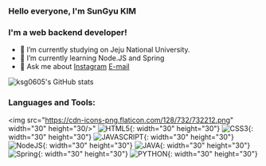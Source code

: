 ### Hello everyone, I'm SunGyu KIM

### I'm a web backend developer!

- 🔭 I’m currently studying on Jeju National University.
- 🌱 I’m currently learning Node.JS and Spring
- 💬 Ask me about [Instagram](https://www.instagram.com/sunny__kyu/?hl=ko)  [E-mail](https://cdn-icons-png.flaticon.com/128/732/732200.png)

![ksg0605's GitHub stats](https://github-readme-stats.vercel.app/api?username=ksg0605&show_icons=true)

### Languages and Tools:
  <img src="https://cdn-icons-png.flaticon.com/128/732/732212.png" width="30" height="30/>"
![HTML5](https://cdn-icons-png.flaticon.com/128/732/732212.png){: width="30" height="30"}
![CSS3](https://cdn-icons-png.flaticon.com/128/732/732190.png){: width="30" height="30"}
![JAVASCRIPT](https://cdn-icons-png.flaticon.com/128/919/919828.png){: width="30" height="30"}
![NodeJS](https://cdn-icons-png.flaticon.com/128/919/919825.png){: width="30" height="30"}
![JAVA](https://cdn-icons.flaticon.com/png/128/143/premium/143687.png?token=exp=1635054669~hmac=28223066c62f68aa4c25702c2a20105b){: width="30" height="30"}
![Spring](https://img1.daumcdn.net/thumb/R800x0/?scode=mtistory2&fname=https%3A%2F%2Fblog.kakaocdn.net%2Fdn%2FZYQau%2FbtqJMvCrzlO%2FRtmwZekQC5ZjUtVjwXDt21%2Fimg.png){: width="30" height="30"}
![PYTHON](https://cdn-icons.flaticon.com/png/128/3098/premium/3098090.png?token=exp=1635054792~hmac=df7165b5fc564df461c130d92c79e0ac){: width="30" height="30"}

